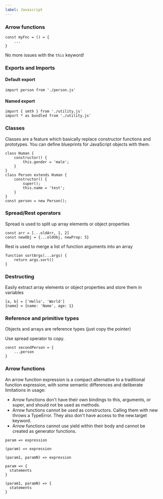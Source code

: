 ```yaml
---
label: Javascript
---
```


### Arrow functions
```
const myFnc = () = {
    ...
}
```
No more issues with the `this` keyword!

### Exports and Imports
#### Default export
```
import person from './person.js'
```

#### Named export
```
import { smth } from './utility.js'
import * as bundled from './utility.js'
```

### Classes
Classes are a feature which basically replace constructor functions and prototypes. You can define blueprints for JavaScript objects with them. 
```
class Human {
    constructor() {
        this.gender = 'male';
    }
}
class Person extends Human {
    constructor() {
        super();
        this.name = 'test';
    }
}
const person = new Person();
```

### Spread/Rest operators
Spread is used to split up array elements or object properties
```
const arr = [...oldArr, 1, 2]
const newObj = {...oldObj, newProp: 5}
```

Rest is used to merge a list of function arguments into an array
```
function sortArgs(...args) {
    return args.sort()
}
```

### Destructing
Easily extract array elements or object properties and store them in variables
```
[a, b] = ['Hello', 'World']
{name} = {name: 'Name', age: 1}
```

### Reference and primitive types
Objects and arrays are reference types (just copy the pointer)

Use spread operator to copy.
```
const secondPerson = {
    ...person
}
```

### Arrow functions
An arrow function expression is a compact alternative to a traditional function expression, with some semantic differences and deliberate limitations in usage:

- Arrow functions don't have their own bindings to this, arguments, or super, and should not be used as methods.
- Arrow functions cannot be used as constructors. Calling them with new throws a TypeError. They also don't have access to the new.target keyword.
- Arrow functions cannot use yield within their body and cannot be created as generator functions.

```Syntax
param => expression

(param) => expression

(param1, paramN) => expression

param => {
  statements
}

(param1, paramN) => {
  statements
}
```